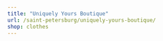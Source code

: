 ```yaml
---
title: "Uniquely Yours Boutique"
url: /saint-petersburg/uniquely-yours-boutique/
shop: clothes
---
```

